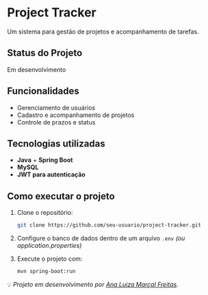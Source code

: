 # Project Tracker

Um sistema para gestão de projetos e acompanhamento de tarefas.

## Status do Projeto

Em desenvolvimento

## Funcionalidades

-  Gerenciamento de usuários
- Cadastro e acompanhamento de projetos
- Controle de prazos e status

## Tecnologias utilizadas

- **Java** + **Spring Boot**
- **MySQL**
- **JWT para autenticação**

## Como executar o projeto

1. Clone o repositório:  
   ```bash
   git clone https://github.com/seu-usuario/project-tracker.git

2. Configure o banco de dados dentro de um arquivo `.env` *(ou application.properties)*

3. Execute o projeto com:  
   ```bash
   mvn spring-boot:run  

💡 *Projeto em desenvolvimento por [Ana Luiza Marçal Freitas](https://github.com/analuizamarcal).* 
